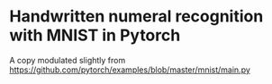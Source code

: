 # Handwritten numeral recognition with MNIST in Pytorch

A copy modulated slightly from https://github.com/pytorch/examples/blob/master/mnist/main.py
